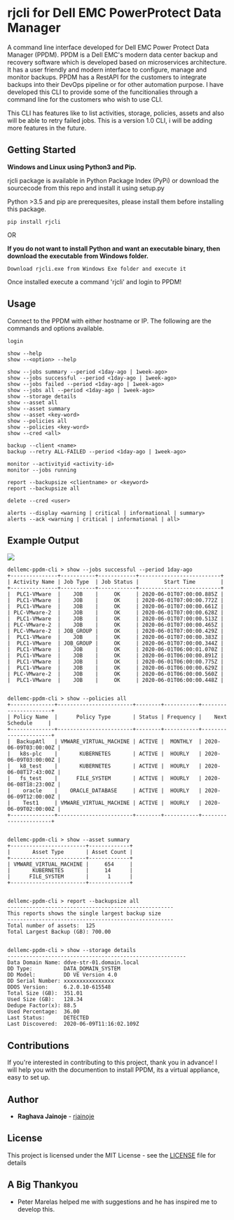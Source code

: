# rjcli for Dell EMC PowerProtect Data Manager

A command line interface developed for Dell EMC Power Protect Data Manager (PPDM). PPDM is a Dell EMC's modern data center backup and recovery software which is developed based on microservices architecture.
It has a user friendly and modern interface to configure, manage and monitor backups. PPDM has a RestAPI for the customers to integrate backups into their DevOps pipeline or for other automation purpose.
I have developed this CLI to provide some of the funcitionalies through a command line for the customers who wish to use CLI.

This CLI has features like to list activities, storage, policies, assets and also will be able to retry failed jobs.
This is a version 1.0 CLI, i will be adding more features in the future.

## Getting Started

**Windows and Linux using Python3 and Pip.**

rjcli package is available in Python Package Index (PyPi) or download the sourcecode from this repo and install it using setup.py

Python >3.5 and pip are prerequesites, please install them before installing this package.

```
pip install rjcli
```

OR

**If you do not want to install Python and want an executable binary, then download the executable from Windows folder.**

```
Download rjcli.exe from Windows Exe folder and execute it
```
Once installed execute a command 'rjcli' and login to PPDM!


## Usage
Connect to the PPDM with either hostname or IP. The following are the commands and options available.

```
login

show --help
show --<option> --help

show --jobs summary --period <1day-ago | 1week-ago>
show --jobs successful --period <1day-ago | 1week-ago>
show --jobs failed --period <1day-ago | 1week-ago>
show --jobs all --period <1day-ago | 1week-ago>
show --storage details
show --asset all
show --asset summary
show --asset <key-word>
show --policies all
show --policies <key-word>
show --cred <all>

backup --client <name>
backup --retry ALL-FAILED --period <1day-ago | 1week-ago>

monitor --activityid <activity-id>
monitor --jobs running

report --backupsize <clientname> or <keyword>
report --backupsize all

delete --cred <user>

alerts --display <warning | critical | informational | summary>
alerts --ack <warning | critical | informational | all>
```

## Example Output
![](images/rjcli.gif)
```
dellemc-ppdm-cli > show --jobs successful --period 1day-ago
+---------------+-----------+------------+--------------------------+
| Activity Name | Job Type  | Job Status |        Start Time        |
+---------------+-----------+------------+--------------------------+
|  PLC1-VMware  |    JOB    |     OK     | 2020-06-01T07:00:00.885Z |
|  PLC1-VMware  |    JOB    |     OK     | 2020-06-01T07:00:00.772Z |
|  PLC1-VMware  |    JOB    |     OK     | 2020-06-01T07:00:00.661Z |
| PLC-VMware-2  |    JOB    |     OK     | 2020-06-01T07:00:00.628Z |
|  PLC1-VMware  |    JOB    |     OK     | 2020-06-01T07:00:00.513Z |
| PLC-VMware-2  |    JOB    |     OK     | 2020-06-01T07:00:00.465Z |
| PLC-VMware-2  | JOB_GROUP |     OK     | 2020-06-01T07:00:00.429Z |
|  PLC1-VMware  |    JOB    |     OK     | 2020-06-01T07:00:00.383Z |
|  PLC1-VMware  | JOB_GROUP |     OK     | 2020-06-01T07:00:00.344Z |
|  PLC1-VMware  |    JOB    |     OK     | 2020-06-01T06:00:01.070Z |
|  PLC1-VMware  |    JOB    |     OK     | 2020-06-01T06:00:00.891Z |
|  PLC1-VMware  |    JOB    |     OK     | 2020-06-01T06:00:00.775Z |
|  PLC1-VMware  |    JOB    |     OK     | 2020-06-01T06:00:00.629Z |
| PLC-VMware-2  |    JOB    |     OK     | 2020-06-01T06:00:00.560Z |
|  PLC1-VMware  |    JOB    |     OK     | 2020-06-01T06:00:00.448Z |


dellemc-ppdm-cli > show --policies all
+--------------+------------------------+--------+-----------+----------------------+
| Policy Name  |      Policy Type       | Status | Frequency |    Next Schedule     |
+--------------+------------------------+--------+-----------+----------------------+
|  BackupAtl   | VMWARE_VIRTUAL_MACHINE | ACTIVE |  MONTHLY  | 2020-06-09T03:00:00Z |
|   k8s-plc    |       KUBERNETES       | ACTIVE |  HOURLY   | 2020-06-09T03:00:00Z |
|   k8_test    |       KUBERNETES       | ACTIVE |  HOURLY   | 2020-06-08T17:43:00Z |
|   fs_test    |      FILE_SYSTEM       | ACTIVE |  HOURLY   | 2020-06-08T18:23:00Z |
|    oracle    |    ORACLE_DATABASE     | ACTIVE |  HOURLY   | 2020-06-09T12:00:00Z |
|    Test1     | VMWARE_VIRTUAL_MACHINE | ACTIVE |  HOURLY   | 2020-06-09T02:00:00Z |
+--------------+------------------------+--------+-----------+----------------------+


dellemc-ppdm-cli > show --asset summary
+------------------------+-------------+
|       Asset Type       | Asset Count |
+------------------------+-------------+
| VMWARE_VIRTUAL_MACHINE |     654     |
|       KUBERNETES       |     14      |
|      FILE_SYSTEM       |      1      |
+------------------------+-------------+


dellemc-ppdm-cli > report --backupsize all
-----------------------------------------------------
This reports shows the single largest backup size
-----------------------------------------------------
Total number of assets:  125
Total Largest Backup (GB): 700.00


dellemc-ppdm-cli > show --storage details
---------------------------------------------------------
Data Domain Name: ddve-str-01.domain.local
DD Type:          DATA_DOMAIN_SYSTEM
DD Model:         DD VE Version 4.0
DD Serial Number: xxxxxxxxxxxxxxxx
DDOS Version:     6.2.0.10-615548
Total Size (GB):  351.01
Used Size (GB):   128.34
Dedupe Factor(x): 88.5
Used Percentage:  36.00
Last Status:      DETECTED
Last Discovered:  2020-06-09T11:16:02.109Z

```
## Contributions

If you're interested in contributing to this project, thank you in advance!
I will help you with the documention to install PPDM, its a virtual appliance, easy to set up.


## Author

* **Raghava Jainoje** - [rjainoje](https://github.com/rjainoje)


## License

This project is licensed under the MIT License - see the [LICENSE](LICENSE) file for details

## A Big Thankyou

* Peter Marelas helped me with suggestions and he has inspired me to develop this.
